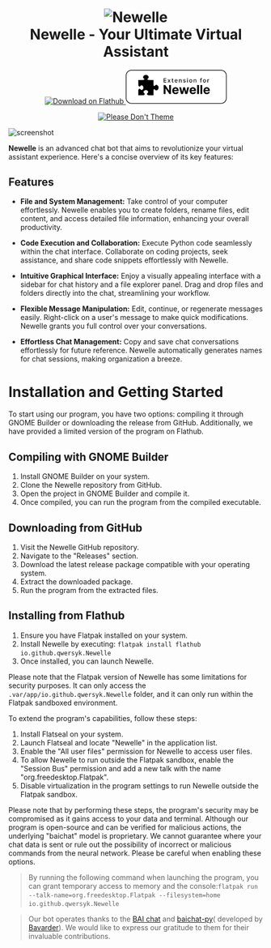 <h1 align="center">
  <img src="https://raw.githubusercontent.com/qwersyk/Newelle/master/data/icons/hicolor/scalable/apps/io.github.qwersyk.Newelle.svg" alt="Newelle" width="192" height="192"/>
  <br>
  Newelle - Your Ultimate Virtual Assistant
</h1>
<p align="center">
  <a href="https://flathub.org/apps/details/io.github.qwersyk.Newelle">
    <img width="200" alt="Download on Flathub" src="https://dl.flathub.org/assets/badges/flathub-badge-i-en.svg"/>
  </a>
  <a href="https://github.com/topics/newelle-extension">
    <img width="200" alt="Download on Flathub" src="https://raw.githubusercontent.com/qwersyk/Assets/5f06b2019c72ba7faf2d3bfe1b6192cbcc69a0d7/newelle-extension.svg"/>
  </a>
  <br>
</p>
<p align="center">
<a href="https://stopthemingmy.app">
    <img width="180" alt="Please Don't Theme" src="https://stopthemingmy.app/badge.svg"/>
  </a>
  <br>
</p>

![screenshot](https://raw.githubusercontent.com/qwersyk/Newelle/master/data/screenshots/screenshot1.png)

**Newelle** is an advanced chat bot that aims to revolutionize your virtual assistant experience. Here's a concise overview of its key features:

## Features

- **File and System Management:** Take control of your computer effortlessly. Newelle enables you to create folders, rename files, edit content, and access detailed file information, enhancing your overall productivity.

- **Code Execution and Collaboration:** Execute Python code seamlessly within the chat interface. Collaborate on coding projects, seek assistance, and share code snippets effortlessly with Newelle.

- **Intuitive Graphical Interface:** Enjoy a visually appealing interface with a sidebar for chat history and a file explorer panel. Drag and drop files and folders directly into the chat, streamlining your workflow.

- **Flexible Message Manipulation:** Edit, continue, or regenerate messages easily. Right-click on a user's message to make quick modifications. Newelle grants you full control over your conversations.

- **Effortless Chat Management:** Copy and save chat conversations effortlessly for future reference. Newelle automatically generates names for chat sessions, making organization a breeze.

# Installation and Getting Started

To start using our program, you have two options: compiling it through GNOME Builder or downloading the release from GitHub. Additionally, we have provided a limited version of the program on Flathub.

## Compiling with GNOME Builder

1. Install GNOME Builder on your system.
2. Clone the Newelle repository from GitHub.
3. Open the project in GNOME Builder and compile it.
4. Once compiled, you can run the program from the compiled executable.

## Downloading from GitHub

1. Visit the Newelle GitHub repository.
2. Navigate to the "Releases" section.
3. Download the latest release package compatible with your operating system.
4. Extract the downloaded package.
5. Run the program from the extracted files.

## Installing from Flathub

1. Ensure you have Flatpak installed on your system.
2. Install Newelle by executing: `flatpak install flathub io.github.qwersyk.Newelle`
3. Once installed, you can launch Newelle.

Please note that the Flatpak version of Newelle has some limitations for security purposes. It can only access the `.var/app/io.github.qwersyk.Newelle` folder, and it can only run within the Flatpak sandboxed environment. 

To extend the program's capabilities, follow these steps:

1. Install Flatseal on your system.
2. Launch Flatseal and locate "Newelle" in the application list.
3. Enable the "All user files" permission for Newelle to access user files.
4. To allow Newelle to run outside the Flatpak sandbox, enable the "Session Bus" permission and add a new talk with the name "org.freedesktop.Flatpak".
5. Disable virtualization in the program settings to run Newelle outside the Flatpak sandbox.

Please note that by performing these steps, the program's security may be compromised as it gains access to your data and terminal. Although our program is open-source and can be verified for malicious actions, the underlying "baichat" model is proprietary. We cannot guarantee where your chat data is sent or rule out the possibility of incorrect or malicious commands from the neural network. Please be careful when enabling these options.


> By running the following command when launching the program, you can grant temporary access to memory and the console:```flatpak run --talk-name=org.freedesktop.Flatpak --filesystem=home io.github.qwersyk.Newelle```

> Our bot operates thanks to the [BAI chat](https://chatbot.theb.ai/) and [baichat-py](https://github.com/Bavarder/baichat-py)( developed by [Bavarder](https://bavarder.codeberg.page/)). We would like to express our gratitude to them for their invaluable contributions.
